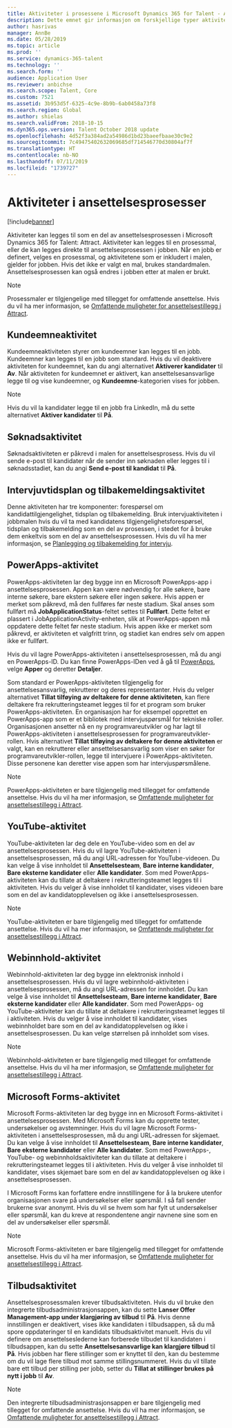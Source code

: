 ```yaml
---
title: Aktiviteter i prosessene i Microsoft Dynamics 365 for Talent - Attract
description: Dette emnet gir informasjon om forskjellige typer aktiviteter som kan brukes i ansettelsesprosessen i Microsoft Dynamics 365 for Talent - Attract.
author: hasrivas
manager: AnnBe
ms.date: 05/28/2019
ms.topic: article
ms.prod: ''
ms.service: dynamics-365-talent
ms.technology: ''
ms.search.form: ''
audience: Application User
ms.reviewer: anbichse
ms.search.scope: Talent, Core
ms.custom: 7521
ms.assetid: 3b953d5f-6325-4c9e-8b9b-6ab0458a73f8
ms.search.region: Global
ms.author: shielas
ms.search.validFrom: 2018-10-15
ms.dyn365.ops.version: Talent October 2018 update
ms.openlocfilehash: 4d52f3a384ad2a54986d1bd23baeefbaae30c9e2
ms.sourcegitcommit: 7c49475402632069685df714546770d30804af7f
ms.translationtype: HT
ms.contentlocale: nb-NO
ms.lasthandoff: 07/11/2019
ms.locfileid: "1739727"
---
```

# <a name="activities-in-hiring-processes"></a>Aktiviteter i ansettelsesprosesser

[!include[banner](../includes/banner.md)]

Aktiviteter kan legges til som en del av ansettelsesprosessen i Microsoft Dynamics 365 for Talent: Attract. Aktiviteter kan legges til en prosessmal, eller de kan legges direkte til ansettelsesprosessen i jobben. Når en jobb er definert, velges en prosessmal, og aktivitetene som er inkludert i malen, gjelder for jobben. Hvis det ikke er valgt en mal, brukes standardmalen. Ansettelsesprosessen kan også endres i jobben etter at malen er brukt.

> [!NOTE] 
> Prosessmaler er tilgjengelige med tillegget for omfattende ansettelse. Hvis du vil ha mer informasjon, se [Omfattende muligheter for ansettelsestillegg i Attract](./attract-comprehensive-hiring.md).

## <a name="prospect-activity"></a>Kundeemneaktivitet

Kundeemneaktiviteten styrer om kundeemner kan legges til en jobb. Kundeemner kan legges til en jobb som standard. Hvis du vil deaktivere aktiviteten for kundeemnet, kan du angi alternativet **Aktiverer kandidater** til **Av**. Når aktiviteten for kundeemnet er aktivert, kan ansettelsesansvarlige legge til og vise kundeemner, og **Kundeemne**-kategorien vises for jobben.

> [!NOTE]
> Hvis du vil la kandidater legge til en jobb fra LinkedIn, må du sette alternativet **Aktiver kandidater** til **På**.

## <a name="application-activity"></a>Søknadsaktivitet

Søknadsaktiviteten er påkrevd i malen for ansettelsesprosess. Hvis du vil sende e-post til kandidater når de sender inn søknaden eller legges til i søknadsstadiet, kan du angi **Send e-post til kandidat** til **På**.

## <a name="interview-schedule-and-feedback-activity"></a>Intervjuvtidsplan og tilbakemeldingsaktivitet

Denne aktiviteten har tre komponenter: forespørsel om kandidattilgjengelighet, tidsplan og tilbakemelding. Bruk intervjuaktiviteten i jobbmalen hvis du vil ta med kandidatens tilgjengelighetsforespørsel, tidsplan og tilbakemelding som en del av prosessen, i stedet for å bruke dem enkeltvis som en del av ansettelsesprosessen. Hvis du vil ha mer informasjon, se [Planlegging og tilbakemelding for intervju](interview-scheduling-feedback.md).

## <a name="powerapps-activity"></a>PowerApps-aktivitet

PowerApps-aktiviteten lar deg bygge inn en Microsoft PowerApps-app i ansettelsesprosessen. Appen kan være nødvendig for alle søkere, bare interne søkere, bare ekstern søkere eller ingen søkere. Hvis appen er merket som påkrevd, må den fullføres før neste stadium. Skal anses som fullført må **JobApplicationStatus**-feltet settes til **Fullført**. Dette feltet er plassert i JobApplicationActivity-enheten, slik at PowerApps-appen må oppdatere dette feltet før neste stadium. Hvis appen ikke er merket som påkrevd, er aktiviteten et valgfritt trinn, og stadiet kan endres selv om appen ikke er fullført.

Hvis du vil lagre PowerApps-aktiviteten i ansettelsesprosessen, må du angi en PowerApps-ID. Du kan finne PowerApps-IDen ved å gå til [PowerApps](https://web.powerapps.com), velge **Apper**  og deretter **Detaljer**.

Som standard er PowerApps-aktiviteten tilgjengelig for ansettelsesansvarlig, rekrutterer og deres representanter. Hvis du velger alternativet **Tillat tilføying av deltakere for denne aktiviteten**, kan flere deltakere fra rekrutteringsteamet legges til for et program som bruker PowerApps-aktiviteten. En organisasjon har for eksempel opprettet en PowerApps-app som er et bibliotek med intervjuspørsmål for tekniske roller. Organisasjonen ansetter nå en ny programvareutvikler og har lagt til PowerApps-aktiviteten i ansettelsesprosessen for programvareutvikler-rollen. Hvis alternativet **Tillat tilføying av deltakere for denne aktiviteten** er valgt, kan en rekrutterer eller ansettelsesansvarlig som viser en søker for programvareutvikler-rollen, legge til intervjuere i PowerApps-aktiviteten. Disse personene kan deretter vise appen som har intervjuspørsmålene.

> [!NOTE]
> PowerApps-aktiviteten er bare tilgjengelig med tillegget for omfattende ansettelse. Hvis du vil ha mer informasjon, se [Omfattende muligheter for ansettelsestillegg i Attract](./attract-comprehensive-hiring.md).

## <a name="youtube-activity"></a>YouTube-aktivitet

YouTube-aktiviteten lar deg dele en YouTube-video som en del av ansettelsesprosessen. Hvis du vil lagre YouTube-aktiviteten i ansettelsesprosessen, må du angi URL-adressen for YouTube-videoen. Du kan velge å vise innholdet til **Ansettelsesteam**, **Bare interne kandidater**, **Bare eksterne kandidater** eller **Alle kandidater**. Som med PowerApps-aktiviteten kan du tillate at deltakere i rekrutteringsteamet legges til i aktiviteten. Hvis du velger å vise innholdet til kandidater, vises videoen bare som en del av kandidatopplevelsen og ikke i ansettelsesprosessen.

> [!NOTE]
> YouTube-aktiviteten er bare tilgjengelig med tillegget for omfattende ansettelse. Hvis du vil ha mer informasjon, se [Omfattende muligheter for ansettelsestillegg i Attract](./attract-comprehensive-hiring.md).

## <a name="web-content-activity"></a>Webinnhold-aktivitet

Webinnhold-aktiviteten lar deg bygge inn elektronisk innhold i ansettelsesprosessen. Hvis du vil lagre webinnhold-aktiviteten i ansettelsesprosessen, må du angi URL-adressen for innholdet. Du kan velge å vise innholdet til **Ansettelsesteam**, **Bare interne kandidater**, **Bare eksterne kandidater** eller **Alle kandidater**. Som med PowerApps- og YouTube-aktiviteter kan du tillate at deltakere i rekrutteringsteamet legges til i aktiviteten. Hvis du velger å vise innholdet til kandidater, vises webinnholdet bare som en del av kandidatopplevelsen og ikke i ansettelsesprosessen. Du kan velge størrelsen på innholdet som vises.

> [!NOTE]
> Webinnhold-aktiviteten er bare tilgjengelig med tillegget for omfattende ansettelse. Hvis du vil ha mer informasjon, se [Omfattende muligheter for ansettelsestillegg i Attract](./attract-comprehensive-hiring.md).

## <a name="microsoft-forms-activity"></a>Microsoft Forms-aktivitet

Microsoft Forms-aktiviteten lar deg bygge inn en Microsoft Forms-aktivitet i ansettelsesprosessen. Med Microsoft Forms kan du opprette tester, undersøkelser og avstemninger. Hvis du vil lagre Microsoft Forms-aktiviteten i ansettelsesprosessen, må du angi URL-adressen for skjemaet. Du kan velge å vise innholdet til **Ansettelsesteam**, **Bare interne kandidater**, **Bare eksterne kandidater** eller **Alle kandidater**. Som med PowerApps-, YouTube- og webinnholdsaktiviteter kan du tillate at deltakere i rekrutteringsteamet legges til i aktiviteten. Hvis du velger å vise innholdet til kandidater, vises skjemaet bare som en del av kandidatopplevelsen og ikke i ansettelsesprosessen.

I Microsoft Forms kan forfattere endre innstillingene for å la brukere utenfor organisasjonen svare på undersøkelser eller spørsmål. I så fall sender brukerne svar anonymt. Hvis du vil se hvem som har fylt ut undersøkelser eller spørsmål, kan du kreve at respondentene angir navnene sine som en del av undersøkelser eller spørsmål.

> [!NOTE]
> Microsoft Forms-aktiviteten er bare tilgjengelig med tillegget for omfattende ansettelse. Hvis du vil ha mer informasjon, se [Omfattende muligheter for ansettelsestillegg i Attract](./attract-comprehensive-hiring.md).

## <a name="offer-activity"></a>Tilbudsaktivitet

Ansettelsesprosessmalen krever tilbudsaktiviteten. Hvis du vil bruke den integrerte tilbudsadministrasjonsappen, kan du sette **Lanser Offer Management-app under klargjøring av tilbud** til **På**. Hvis denne innstillingen er deaktivert, vises ikke kandidaten i tilbudsappen, så du må spore oppdateringer til en kandidats tilbudsaktivitet manuelt. Hvis du vil definere om ansettelseslederne kan forberede tilbudet til kandidaten i tilbudsappen, kan du sette **Ansettelsesansvarlige kan klargjøre tilbud** til **På**. Hvis jobben har flere stillinger som er knyttet til den, kan du bestemme om du vil lage flere tilbud mot samme stillingsnummeret. Hvis du vil tillate bare ett tilbud per stilling per jobb, setter du **Tillat at stillinger brukes på nytt i jobb** til **Av**.

> [!NOTE]
> Den integrerte tilbudsadministrasjonsappen er bare tilgjengelig med tillegget for omfattende ansettelse. Hvis du vil ha mer informasjon, se [Omfattende muligheter for ansettelsestillegg i Attract](./attract-comprehensive-hiring.md).


